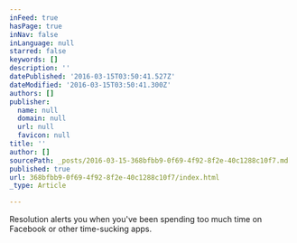 ```yaml
---
inFeed: true
hasPage: true
inNav: false
inLanguage: null
starred: false
keywords: []
description: ''
datePublished: '2016-03-15T03:50:41.527Z'
dateModified: '2016-03-15T03:50:41.300Z'
authors: []
publisher:
  name: null
  domain: null
  url: null
  favicon: null
title: ''
author: []
sourcePath: _posts/2016-03-15-368bfbb9-0f69-4f92-8f2e-40c1288c10f7.md
published: true
url: 368bfbb9-0f69-4f92-8f2e-40c1288c10f7/index.html
_type: Article

---
```

Resolution alerts you when you've been spending too much time on Facebook or other time-sucking apps.